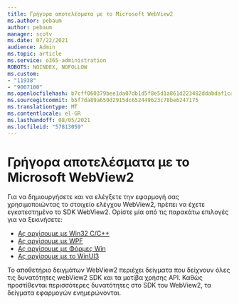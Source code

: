 ```yaml
---
title: Γρήγορα αποτελέσματα με το Microsoft WebView2
ms.author: pebaum
author: pebaum
manager: scotv
ms.date: 07/22/2021
audience: Admin
ms.topic: article
ms.service: o365-administration
ROBOTS: NOINDEX, NOFOLLOW
ms.custom:
- "11938"
- "9007100"
ms.openlocfilehash: b7cff060379bee1da07db1d5f8e5d1a861d223482ddabdaf1ca086d1a9be67f4
ms.sourcegitcommit: b5f7da89a650d2915dc652449623c78be6247175
ms.translationtype: MT
ms.contentlocale: el-GR
ms.lasthandoff: 08/05/2021
ms.locfileid: "57813059"
---
```

# <a name="get-started-with-microsoft-webview2"></a>Γρήγορα αποτελέσματα με το Microsoft WebView2

Για να δημιουργήσετε και να ελέγξετε την εφαρμογή σας χρησιμοποιώντας το στοιχείο ελέγχου WebView2, πρέπει να έχετε εγκατεστημένο το SDK WebView2. Ορίστε μία από τις παρακάτω επιλογές για να ξεκινήσετε:

- [Ας αρχίσουμε με Win32 C/C++](/microsoft-edge/webview2/get-started/win32)
- [Ας αρχίσουμε με WPF](/microsoft-edge/webview2/get-started/wpf)
- [Ας αρχίσουμε με Φόρμες Win](/microsoft-edge/webview2/get-started/winforms)
- [Ας αρχίσουμε με το WinUI3](/microsoft-edge/webview2/get-started/winui)

Το αποθετήριο δειγμάτων WebView2 περιέχει δείγματα που δείχνουν όλες τις δυνατότητες webView2 SDK και τα μοτίβα χρήσης API. Καθώς προστίθενται περισσότερες δυνατότητες στο SDK του WebView2, τα δείγματα εφαρμογών ενημερώνονται.

